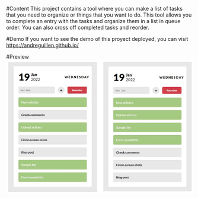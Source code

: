 #Content
This project contains a tool where you can make a list of tasks that you need to organize or things that you want to do. 
This tool allows you to complete an entry with the tasks and organize them in a list in queue order. You can also cross off completed tasks and reorder.

#Demo
If you want to see the demo of this proyect deployed, you can visit https://andreguillen.github.io/

#Preview
![Sample list](/list-image.jpg "Sample list")
